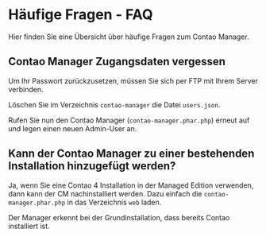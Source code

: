 # Häufige Fragen - FAQ

Hier finden Sie eine Übersicht über häufige Fragen zum Contao Manager.


## Contao Manager Zugangsdaten vergessen
Um Ihr Passwort zurückzusetzen, müssen Sie sich per FTP mit Ihrem Server
verbinden.

Löschen Sie im Verzeichnis `contao-manager` die Datei `users.json`.

Rufen Sie nun den Contao Manager (`contao-manager.phar.php`) erneut auf und
legen einen neuen Admin-User an.


## Kann der Contao Manager zu einer bestehenden Installation hinzugefügt werden?
Ja, wenn Sie eine Contao 4 Installation in der Managed Edition verwenden, dann
kann der CM nachinstalliert werden. Dazu einfach die `contao-manager.phar.php`
in das Verzeichnis `web` laden.

Der Manager erkennt bei der Grundinstallation, dass bereits Contao installiert
ist.